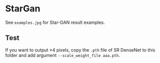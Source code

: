 # StarGan

See `examples.jpg` for Star-GAN result examples.

## Test

If you want to output $\times 4$ pixels, copy the `.pth` file of SR DenseNet to this folder and add argument `--scale_weight_file aaa.pth`.
